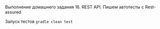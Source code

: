 Выполнение домашнего задания 16. REST API. Пишем автотесты с Rest-assured

Запуск тестов `gradle clean test`